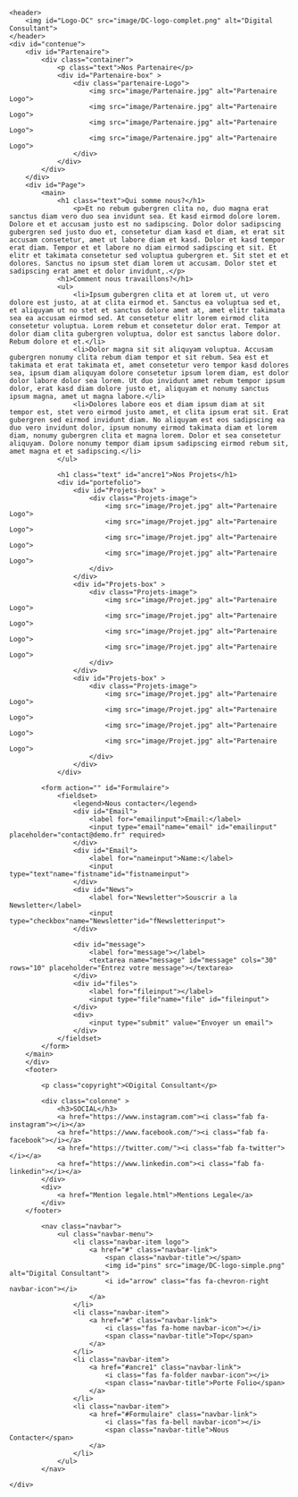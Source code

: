 <!DOCTYPE html>

<html lang="fr" xmlns="http://www.w3.org/1999/xhtml">
<head>
    <title>Digital Consultant</title>
    <meta charset="utf-8" name="veiwport" content="width-device-width,initial-scale-1.0">
    <link href="stylesheet.css" rel="stylesheet">
    <link href="https://fonts.googleapis.com/css2?family=Source+Sans+Pro:wght@400;700&display=swap" rel="stylesheet">
    <link rel="stylesheet" href="https://cdnjs.cloudflare.com/ajax/libs/font-awesome/5.14.0/css/all.min.css" integrity="sha512-1PKOgIY59xJ8Co8+NE6FZ+LOAZKjy+KY8iq0G4B3CyeY6wYHN3yt9PW0XpSriVlkMXe40PTKnXrLnZ9+fkDaog==" crossorigin="anonymous" />
</head>
<body>

    <header>
        <img id="Logo-DC" src="image/DC-logo-complet.png" alt="Digital Consultant">
    </header>
    <div id="contenue">
        <div id="Partenaire">
            <div class="container">
                <p class="text">Nos Partenaire</p>
                <div id="Partenaire-box" >
                    <div class="partenaire-Logo">
                        <img src="image/Partenaire.jpg" alt="Partenaire Logo">
                        <img src="image/Partenaire.jpg" alt="Partenaire Logo">
                        <img src="image/Partenaire.jpg" alt="Partenaire Logo">
                        <img src="image/Partenaire.jpg" alt="Partenaire Logo">
                    </div>
                </div>
            </div>
        </div>
        <div id="Page">
            <main>
                <h1 class="text">Qui somme nous?</h1>
                    <p>Et no rebum gubergren clita no, duo magna erat sanctus diam vero duo sea invidunt sea. Et kasd eirmod dolore lorem. Dolore et et accusam justo est no sadipscing. Dolor dolor sadipscing gubergren sed justo duo et, consetetur diam kasd et diam, et erat sit accusam consetetur, amet ut labore diam et kasd. Dolor et kasd tempor erat diam. Tempor et et labore no diam eirmod sadipscing et sit. Et elitr et takimata consetetur sed voluptua gubergren et. Sit stet et et dolores. Sanctus no ipsum stet diam lorem ut accusam. Dolor stet et sadipscing erat amet et dolor invidunt,.</p>
                <h1>Comment nous travaillons?</h1>
                <ul>
                    <li>Ipsum gubergren clita et at lorem ut, ut vero dolore est justo, at at clita eirmod et. Sanctus ea voluptua sed et, et aliquyam ut no stet et sanctus dolore amet at, amet elitr takimata sea ea accusam eirmod sed. At consetetur elitr lorem eirmod clita consetetur voluptua. Lorem rebum et consetetur dolor erat. Tempor at dolor diam clita gubergren voluptua, dolor est sanctus labore dolor. Rebum dolore et et.</li>
                    <li>Dolor magna sit sit aliquyam voluptua. Accusam gubergren nonumy clita rebum diam tempor et sit rebum. Sea est et takimata et erat takimata et, amet consetetur vero tempor kasd dolores sea, ipsum diam aliquyam dolore consetetur ipsum lorem diam, est dolor dolor labore dolor sea lorem. Ut duo invidunt amet rebum tempor ipsum dolor, erat kasd diam dolore justo et, aliquyam et nonumy sanctus ipsum magna, amet ut magna labore.</li>
                    <li>Dolores labore eos et diam ipsum diam at sit tempor est, stet vero eirmod justo amet, et clita ipsum erat sit. Erat gubergren sed eirmod invidunt diam. No aliquyam est eos sadipscing ea duo vero invidunt dolor, ipsum nonumy eirmod takimata diam et lorem diam, nonumy gubergren clita et magna lorem. Dolor et sea consetetur aliquyam. Dolore nonumy tempor diam ipsum sadipscing eirmod rebum sit, amet magna et et sadipscing.</li>
                </ul>
            
                <h1 class="text" id="ancre1">Nos Projets</h1>
                <div id="portefolio">
                    <div id="Projets-box" >
                        <div class="Projets-image">
                            <img src="image/Projet.jpg" alt="Partenaire Logo">
                            <img src="image/Projet.jpg" alt="Partenaire Logo">
                            <img src="image/Projet.jpg" alt="Partenaire Logo">
                            <img src="image/Projet.jpg" alt="Partenaire Logo">
                        </div>
                    </div>
                    <div id="Projets-box" >
                        <div class="Projets-image">
                            <img src="image/Projet.jpg" alt="Partenaire Logo">
                            <img src="image/Projet.jpg" alt="Partenaire Logo">
                            <img src="image/Projet.jpg" alt="Partenaire Logo">
                            <img src="image/Projet.jpg" alt="Partenaire Logo">
                        </div>
                    </div>
                    <div id="Projets-box" >
                        <div class="Projets-image">
                            <img src="image/Projet.jpg" alt="Partenaire Logo">
                            <img src="image/Projet.jpg" alt="Partenaire Logo">
                            <img src="image/Projet.jpg" alt="Partenaire Logo">
                            <img src="image/Projet.jpg" alt="Partenaire Logo">
                        </div>
                    </div>
                </div>

            <form action="" id="Formulaire">
                <fieldset>
                    <legend>Nous contacter</legend>
                    <div id="Email">
                        <label for="emailinput">Email:</label>
                        <input type="email"name="email" id="emailinput" placeholder="contact@demo.fr" required>
                    </div>
                    <div id="Email">
                        <label for="nameinput">Name:</label>
                        <input type="text"name="fistname"id="fistnameinput">
                    </div>
                    <div id="News">
                        <label for="Newsletter">Souscrir a la Newsletter</label>
                        <input type="checkbox"name="Newsletter"id="fNewsletterinput">
                    </div>
                    
                    <div id="message">
                        <label for="message"></label>
                        <textarea name="message" id="message" cols="30" rows="10" placeholder="Entrez votre message"></textarea>
                    </div>
                    <div id="files">
                        <label for="fileinput"></label>
                        <input type="file"name="file" id="fileinput">
                    </div>
                    <div>
                        <input type="submit" value="Envoyer un email">
                    </div>
                </fieldset>
            </form>
        </main>
        </div>      
        <footer>

            <p class="copyright">©Digital Consultant</p>
            
            <div class="colonne" >
                <h3>SOCIAL</h3>
                <a href="https://www.instagram.com"><i class="fab fa-instagram"></i></a>
                <a href="https://www.facebook.com/"><i class="fab fa-facebook"></i></a>
                <a href="https://twitter.com/"><i class="fab fa-twitter"></i></a> 
                <a href="https://www.linkedin.com"><i class="fab fa-linkedin"></i></a>
            </div>
            <div>
                <a href="Mention legale.html">Mentions Legale</a>
            </div>
        </footer>

            <nav class="navbar">
                <ul class="navbar-menu">
                    <li class="navbar-item logo">
                        <a href="#" class="navbar-link">
                            <span class="navbar-title"></span>
                            <img id="pins" src="image/DC-logo-simple.png" alt="Digital Consultant">
                            <i id="arrow" class="fas fa-chevron-right navbar-icon"></i>
                        </a>
                    </li>
                    <li class="navbar-item">
                        <a href="#" class="navbar-link">
                            <i class="fas fa-home navbar-icon"></i>
                            <span class="navbar-title">Top</span>
                        </a>
                    </li>
                    <li class="navbar-item">
                        <a href="#ancre1" class="navbar-link">
                            <i class="fas fa-folder navbar-icon"></i>
                            <span class="navbar-title">Porte Folio</span>
                        </a>
                    </li>
                    <li class="navbar-item">
                        <a href="#Formulaire" class="navbar-link">
                            <i class="fas fa-bell navbar-icon"></i>
                            <span class="navbar-title">Nous Contacter</span>
                        </a>
                    </li>
                </ul>
            </nav>
        
    </div>
</body>
